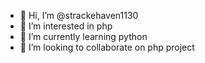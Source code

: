 - 👋 Hi, I’m @strackehaven1130
- 👀 I’m interested in php
- 🌱 I’m currently learning python
- 💞️ I’m looking to collaborate on php project

<!---
strackehaven1130/strackehaven1130 is a ✨ special ✨ repository because its `README.md` (this file) appears on your GitHub profile.
You can click the Preview link to take a look at your changes.
--->
